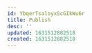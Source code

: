 ```yaml
---
id: YbqerTsaloyxScGIkWu6r
title: Publish
desc: ''
updated: 1631512882518
created: 1631512882518
---
```


